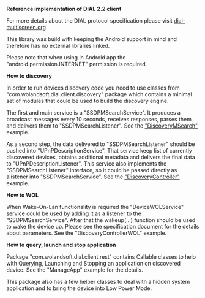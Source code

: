 **Reference implementation of DIAL 2.2 client**

For more details about the DIAL protocol specification please visit [dial-multiscreen.org](http://www.dial-multiscreen.org/)

This library was build with keeping the Android support in mind and therefore has no external libraries linked.

Please note that when using in Android app the "android.permission.INTERNET" permission is required.


**How to discovery**

In order to run devices discovery code you need to use classes from "com.wolandsoft.dial.client.discovery" package which contains a minimal set of modules that could be used to build the discovery engine.

The first and main service is a "SSDPMSearchService".
It produces a broadcast messages every 10 seconds, receives responses, parses them and delivers them to "SSDPMSearchListener".
See the ["DiscoveryMSearch"](https://raw.githubusercontent.com/alexs20/DIAL-reference-client/development/src/example/java/DiscoveryMSearch.java) example.

As a second step, the data delivered to "SSDPMSearchListener" should be pushed into "UPnPDescriptionService".
That service keep list of currently discovered devices, obtains additional metadata and delivers the final data to "UPnPDescriptionListener".
This service also implements the "SSDPMSearchListener" interface, so it could be passed directly as alistener into "SSDPMSearchService".
See the ["DiscoveryController"](https://raw.githubusercontent.com/alexs20/DIAL-reference-client/development/src/example/java/DiscoveryController.java) example.
 
**How to WOL**

When Wake-On-Lan functionality is required the "DeviceWOLService" service could be used by adding it as a listener to the "SSDPMSearchService". After that the wakeup(...) function should be used to wake the device up. Please see the specification document for the details about parameters.
See the "DiscoveryControllerWOL" example. 

**How to query, launch and stop application**

Package "com.wolandsoft.dial.client.rest" contains Callable classes to help with Querying, Launching and Stopping an application on discovered device.
See the "ManageApp" example for the details. 

This package also has a few helper classes to deal with a hidden system application and to bring the device into Low Power Mode.



